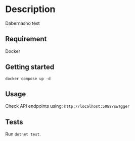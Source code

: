 # Description

Dabernasho test

## Requirement

Docker

## Getting started

```
docker compose up -d
```

## Usage

Check API endpoints using: ```http://localhost:5089/swagger```

## Tests
Run ```dotnet test```.
